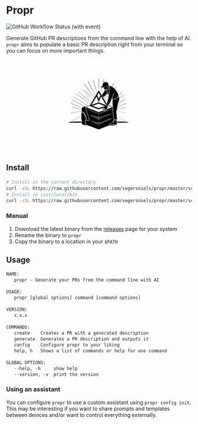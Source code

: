 # Propr

![GitHub Workflow Status (with event)](https://img.shields.io/github/actions/workflow/status/segersniels/propr/ci.yml)

Generate GitHub PR descriptions from the command line with the help of AI.
`propr` aims to populate a basic PR description right from your terminal so you can focus on more important things.

<p align="center">
<img src="./resources/logo.png" width="250">

## Install

```bash
# Install in the current directory
curl -sSL https://raw.githubusercontent.com/segersniels/propr/master/scripts/install.sh | bash
# Install in /usr/local/bin
curl -sSL https://raw.githubusercontent.com/segersniels/propr/master/scripts/install.sh | sudo bash -s /usr/local/bin
```

### Manual

1. Download the latest binary from the [releases](https://github.com/segersniels/propr/releases/latest) page for your system
2. Rename the binary to `propr`
3. Copy the binary to a location in your `$PATH`

## Usage

```
NAME:
   propr - Generate your PRs from the command line with AI

USAGE:
   propr [global options] command [command options]

VERSION:
   x.x.x

COMMANDS:
   create    Creates a PR with a generated description
   generate  Generates a PR description and outputs it
   config    Configure propr to your liking
   help, h   Shows a list of commands or help for one command

GLOBAL OPTIONS:
   --help, -h     show help
   --version, -v  print the version
```

### Using an assistant

You can configure `propr` to use a custom assistant using `propr config init`. This may be interesting if you want to share prompts and templates between devices and/or want to control everything externally.
